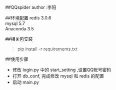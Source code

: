 ##QQspider
author :李阳

##环境配置
redis 3.0.6<br>
mysql 5.7<br>
Anaconda 3.5<br>

##相关包安装
> pip install -r requirements.txt

##使用步骤
* 修改 login.py 中的 start_setting ,设置QQ账号密码
* 打开 db_conf, 完成修改 mysql 和 redis 的配置
* 启动 main.py





